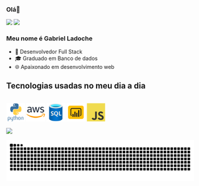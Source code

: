 ### Olá👋 

<div>
  <a href="https://www.linkedin.com/in/gabriel-ladoche-5a3aba222/" target="_blank"><img loading="lazy" src="https://img.shields.io/badge/-LinkedIn-%230077B5?style=for-the-badge&logo=linkedin&logoColor=white" target="_blank"></a>
  <a href = "mailto:gabriel.ladoche@outlook.com"><img loading="lazy" src="https://img.shields.io/badge/Gmail-D14836?style=for-the-badge&logo=gmail&logoColor=white" target="_blank"></a>
</div>
 
### Meu nome é Gabriel Ladoche

<div>
  <ul>
    <li>🔭 Desenvolvedor Full Stack</li>
    <li>🎓 Graduado em Banco de dados</li>
    <li>🌐 Apaixonado em desenvolvimento web</li>
  </ul>
</div>
    
## Tecnologias usadas no meu dia a dia

<div style="display": incline_block"><br>
  <img align="center" alt="python" height="50" width="50" src="https://github.com/gabrielladoche/gabrielladoche/blob/main/python-original-wordmark.svg">
  <img align="center" alt="aws" height="50" width="50" src="https://github.com/gabrielladoche/gabrielladoche/blob/main/amazonwebservices-original-wordmark.svg">
  <img align="center" alt="sql" height="50" width="50" src="https://github.com/gabrielladoche/gabrielladoche/blob/main/azuresqldatabase-original.svg">
  <img align="center" alt="powerBI" height="50" width="50" src="https://github.com/gabrielladoche/gabrielladoche/blob/main/icons8-power-bi.svg">
  <img align="center" alt="powerBI" height="50" width="50" src="https://github.com/gabrielladoche/gabrielladoche/blob/main/javascript-original.svg"> 
</div>
<br>
<div>
  <a href="https://github.com/gabrielladoche">
  <img height="180em" src="https://github-readme-stats.vercel.app/api/top-langs/?username=gabrielladoche&show_icons=true&theme=synthwave&include_all_commits=true&count_private=true"/>
</div>

![Snake animation](https://github.com/gabrielladoche/gabrielladoche/blob/output/github-contribution-grid-snake.svg)








  
  
          
          
